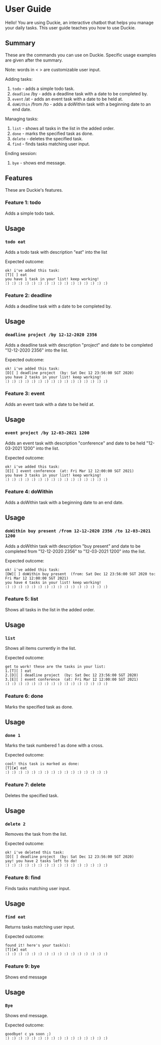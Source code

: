 # User Guide

Hello! You are using Duckie, an interactive chatbot that helps you manage your daily tasks.
This user guide teaches you how to use Duckie.

## Summary 
These are the commands you can use on Duckie. Specific usage examples are given after the summary.

Note: words in < > are customizable user input.

Adding tasks:
1. `todo` <task> - adds a simple todo task.
2. `deadline` <task> /by <date> - adds a deadline task with a date to be completed by.
3. `event` <task> /at <date> - adds an event task with a date to be held at.
4. `doWithin` <task> /from <date> /to <date> - adds a doWithin task with a beginning date to an end date.

Managing tasks:
1. `list` - shows all tasks in the list in the added order.
2. `done` <task number> - marks the specified task as done.
3. `delete` <task number> - deletes the specified task.
4. `find` <task>  - finds tasks matching user input.

Ending session:
1. `bye` - shows end message.

## Features 

These are Duckie's features.

### Feature 1: todo
Adds a simple todo task.

## Usage

### `todo eat`

Adds a todo task with description "eat" into the list

Expected outcome:
```
ok! i've added this task:
[T][ ] eat
you have 1 task in your list! keep working!
:) :) :) :) :) :) :) :) :) :) :) :) :) :) :) :)
```
### Feature 2: deadline
Adds a deadline task with a date to be completed by.

## Usage

### `deadline project /by 12-12-2020 2356`

Adds a deadline task with description "project" and date to be completed "12-12-2020 2356" into the list.

Expected outcome:
```
ok! i've added this task:
[D][ ] deadline project  (by: Sat Dec 12 23:56:00 SGT 2020)
you have 2 tasks in your list! keep working!
:) :) :) :) :) :) :) :) :) :) :) :) :) :) :) :)
```
### Feature 3: event
Adds an event task with a date to be held at.

## Usage

### `event project /by 12-03-2021 1200`

Adds an event task with description "conference" and date to be held "12-03-2021 1200" into the list.

Expected outcome:
```
ok! i've added this task:
[E][ ] event conference  (at: Fri Mar 12 12:00:00 SGT 2021)
you have 3 tasks in your list! keep working!
:) :) :) :) :) :) :) :) :) :) :) :) :) :) :) :)
```

### Feature 4: doWithin
Adds a doWithin task with a beginning date to an end date.

## Usage

### `doWithin buy present /from 12-12-2020 2356 /to 12-03-2021 1200`

Adds a doWithin task with description "buy present" and date to be completed from "12-12-2020 2356" 
to "12-03-2021 1200" into the list.

Expected outcome:
```
ok! i've added this task:
[DW][ ] doWithin buy present  (from: Sat Dec 12 23:56:00 SGT 2020 to: Fri Mar 12 12:00:00 SGT 2021)
you have 4 tasks in your list! keep working!
:) :) :) :) :) :) :) :) :) :) :) :) :) :) :) :)
```
### Feature 5: list
Shows all tasks in the list in the added order.

## Usage

### `list`

Shows all items currently in the list.

Expected outcome:
```
get to work! these are the tasks in your list:
1.[T][ ] eat
2.[D][ ] deadline project  (by: Sat Dec 12 23:56:00 SGT 2020)
3.[E][ ] event conference  (at: Fri Mar 12 12:00:00 SGT 2021)
:) :) :) :) :) :) :) :) :) :) :) :) :) :) :) :)
```

### Feature 6: done
Marks the specified task as done.

## Usage

### `done 1`

Marks the task numbered 1 as done with a cross.

Expected outcome:
```
cool! this task is marked as done:
[T][✘] eat
:) :) :) :) :) :) :) :) :) :) :) :) :) :) :) :)
```

### Feature 7: delete
Deletes the specified task.

## Usage

### `delete 2`

Removes the task from the list.

Expected outcome:
```
ok! i've deleted this task:
[D][ ] deadline project  (by: Sat Dec 12 23:56:00 SGT 2020)
yay! you have 2 tasks left to do!
:) :) :) :) :) :) :) :) :) :) :) :) :) :) :) :)
```
### Feature 8: find
Finds tasks matching user input.

## Usage

### `find eat`

Returns tasks matching user input.

Expected outcome:
```
found it! here's your task(s):
[T][✘] eat
:) :) :) :) :) :) :) :) :) :) :) :) :) :) :) :)
```
### Feature 9: bye
Shows end message

## Usage

### `Bye`

Shows end message.

Expected outcome:
```
goodbye! c ya soon ;)
:) :) :) :) :) :) :) :) :) :) :) :) :) :) :) :)
```